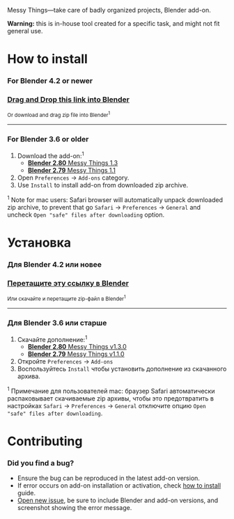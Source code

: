 Messy Things—take care of badly organized projects, Blender add-on.

**Warning:** this is in-house tool created for a specific task, and might not fit general use.


How to install
==========================

### For Blender 4.2 or newer

### [Drag and Drop this link into Blender][v1_4_0]

<sub>Or download and drag zip file into Blender<sup>1</sup></sub>

---

### For Blender 3.6 or older

1. Download the add-on:<sup>1</sup>
    * [**Blender 2.80** Messy Things 1.3][v1_3_0]
    * [**Blender 2.79** Messy Things 1.1][v1_1_0]
2. Open `Preferences` → `Add-ons` category.
3. Use `Install` to install add-on from downloaded zip archive.

<sup>1</sup> Note for mac users: Safari browser will automatically unpack downloaded zip archive, to prevent that go `Safari` → `Preferences` → `General` and uncheck `Open "safe" files after downloading` option.


Установка
==========================

### Для Blender 4.2 или новее

### [Перетащите эту ссылку в Blender][v1_4_0]

<sub>Или скачайте и перетащите zip-файл в Blender<sup>1</sup></sub>

---

### Для Blender 3.6 или старше

1. Скачайте дополнение:<sup>1</sup>
    * [**Blender 2.80** Messy Things v1.3.0][v1_3_0]
    * [**Blender 2.79** Messy Things v1.1.0][v1_1_0]
2. Откройте `Preferences` → `Add-ons`
3. Воспользуйтесь `Install` чтобы установить дополнение из скачанного архива.

<sup>1</sup> Примечание для пользователей mac: браузер Safari автоматически распаковывает скачиваемые zip архивы, чтобы это предотвратить в настройках `Safari` → `Preferences` → `General` отключите опцию `Open "safe" files after downloading`.


Contributing
==========================

### Did you find a bug?

* Ensure the bug can be reproduced in the latest add-on version.
* If error occurs on add-on installation or activation, check [how to install](#how-to-install) guide.
* [Open new issue][new_issue], be sure to include Blender and add-on versions, and screenshot showing the error message.


[v1_4_0]: https://github.com/mrachinskiy/messythings/releases/download/v1.4.0/messythings-1_4_0.zip
[v1_3_0]: https://github.com/mrachinskiy/messythings/releases/download/v1.3.0/messythings-1_3_0.zip
[v1_1_0]: https://github.com/mrachinskiy/messythings/releases/download/v1.1.0/messythings-1_1_0.zip
[new_issue]: https://github.com/mrachinskiy/messythings/issues/new
